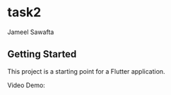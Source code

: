 # task2

Jameel Sawafta

## Getting Started

This project is a starting point for a Flutter application.

Video Demo:

